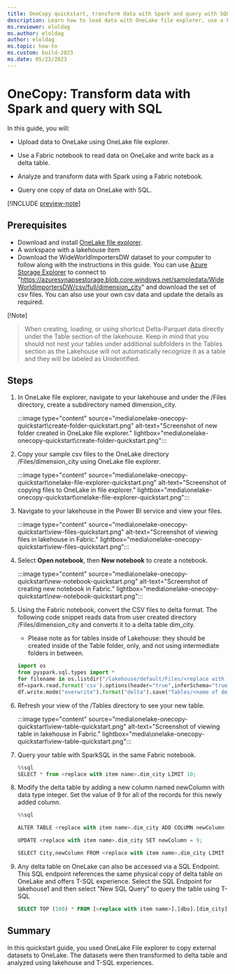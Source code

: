 ```yaml
---
title: OneCopy quickstart, transform data with Spark and query with SQL
description: Learn how to load data with OneLake file explorer, use a Fabric notebook to transform the data and then query with SQL
ms.reviewer: eloldag
ms.author: eloldag
author: eloldag
ms.topic: how-to
ms.custom: build-2023
ms.date: 05/23/2023
---
```


# OneCopy: Transform data with Spark and query with SQL

In this guide, you will:

- Upload data to OneLake using OneLake file explorer.

- Use a Fabric notebook to read data on OneLake and write back as a delta table.

- Analyze and transform data with Spark using a Fabric notebook.

- Query one copy of data on OneLake with SQL.

[!INCLUDE [preview-note](../includes/preview-note.md)]

## Prerequisites

- Download and install [OneLake file explorer](onelake-file-explorer.md).
- A workspace with a lakehouse item
- Download the WideWorldImportersDW dataset to your computer to follow along with the instructions in this guide.  You can use [Azure Storage Explorer](https://azure.microsoft.com/features/storage-explorer/) to connect to "https://azuresynapsestorage.blob.core.windows.net/sampledata/WideWorldImportersDW/csv/full/dimension_city" and download the set of csv files. You can also use your own csv data and update the details as required.

[!Note]
> When creating, loading, or using shortcut Delta-Parquet data directly under the Table section of the lakehouse. Keep in mind that you should not nest your tables under additional subfolders in the Tables section as the Lakehouse will not automatically recognize it as a table and they will be labeled as Unidentified.

## Steps

1. In OneLake file explorer, navigate to your lakehouse and under the /Files directory, create a subdirectory named dimension_city.

   :::image type="content" source="media\onelake-onecopy-quickstart\create-folder-quickstart.png" alt-text="Screenshot of new folder created in OneLake file explorer." lightbox="media\onelake-onecopy-quickstart\create-folder-quickstart.png":::

1. Copy your sample csv files to the OneLake directory /Files/dimension_city using OneLake file explorer.

    :::image type="content" source="media\onelake-onecopy-quickstart\onelake-file-explorer-quickstart.png" alt-text="Screenshot of copying files to OneLake in file explorer." lightbox="media\onelake-onecopy-quickstart\onelake-file-explorer-quickstart.png":::

1. Navigate to your lakehouse in the Power BI service and view your files.

   :::image type="content" source="media\onelake-onecopy-quickstart\view-files-quickstart.png" alt-text="Screenshot of viewing files in lakehouse in Fabric." lightbox="media\onelake-onecopy-quickstart\view-files-quickstart.png":::

1. Select **Open notebook**, then **New notebook** to create a notebook.

   :::image type="content" source="media\onelake-onecopy-quickstart\new-notebook-quickstart.png" alt-text="Screenshot of creating new notebook in Fabric." lightbox="media\onelake-onecopy-quickstart\new-notebook-quickstart.png":::

1. Using the Fabric notebook, convert the CSV files to delta format. The following code snippet reads data from user created directory /Files/dimension_city and converts it to a delta table dim_city.
   - Please note as for tables inside of Lakehouse: they should be created inside of the Table folder, only, and not using intermediate folders in between.

    ```python
    import os
    from pyspark.sql.types import *
    for filename in os.listdir("/lakehouse/default/Files/<replace with your folder path>"):
    df=spark.read.format('csv').options(header="true",inferSchema="true").load("abfss://<replace with workspace name>@onelake.dfs.fabric.microsoft.com/<replace with item name>.Lakehouse/Files/<folder name>/"+filename,on_bad_lines="skip")
    df.write.mode("overwrite").format("delta").save("Tables/<name of delta table>")
    ```

1. Refresh your view of the /Tables directory to see your new table.

   :::image type="content" source="media\onelake-onecopy-quickstart\view-table-quickstart.png" alt-text="Screenshot of viewing table in lakehouse in Fabric." lightbox="media\onelake-onecopy-quickstart\view-table-quickstart.png":::

1. Query your table with SparkSQL in the same Fabric notebook.

    ```python
    %%sql
    SELECT * from <replace with item name>.dim_city LIMIT 10;
    ```

1. Modify the delta table by adding a new column named newColumn with data type integer.  Set the value of 9 for all of the records for this newly added column.

    ```python
    %%sql
    
    ALTER TABLE <replace with item name>.dim_city ADD COLUMN newColumn int;
    
    UPDATE <replace with item name>.dim_city SET newColumn = 9;
    
    SELECT City,newColumn FROM <replace with item name>.dim_city LIMIT 10;
    ```

1. Any delta table on OneLake can also be accessed via a SQL Endpoint. This SQL endpoint references the same physical copy of delta table on OneLake and offers T-SQL experience. Select the SQL Endpoint for lakehouse1 and then select "New SQL Query" to query the table using T-SQL

    ```sql
    SELECT TOP (100) * FROM [<replace with item name>].[dbo].[dim_city];
    ```

## Summary

In this quickstart guide, you used OneLake File explorer to copy external datasets to OneLake. The datasets were then transformed to delta table and analyzed using lakehouse and T-SQL experiences.
